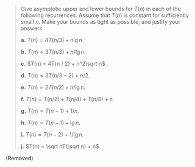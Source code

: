 > Give asymptotic upper and lower bounds for $T(n)$ in each of the following recurrences. Assume that $T(n)$ is constant for sufficiently small $n$. Make your bounds as tight as possible, and justify your answers.
>
> **a.** $T(n) = 4T(n / 3) + n\lg n$.
>
> **b.** $T(n) = 3T(n / 3) + n / \lg n$.
>
> **c.** $T(n) = 4T(n / 2) + n^2\sqrt n$.
>
> **d.** $T(n) = 3T(n / 3 - 2) + n / 2$.
>
> **e.** $T(n) = 2T(n / 2) + n / \lg n$.
>
> **f.** $T(n) = T(n / 2) + T(n / 4) + T(n / 8) + n$.
>
> **g.** $T(n) = T(n - 1) + 1 / n$.
>
> **h.** $T(n) = T(n - 1) + \lg n$.
>
> **i.** $T(n) = T(n - 2) + 1 / \lg n$.
>
> **j.** $T(n) = \sqrt nT(\sqrt n) + n$

(Removed)
